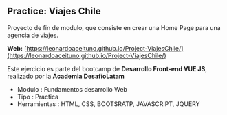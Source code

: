 ## Practice: Viajes Chile
Proyecto de fin de modulo,  que consiste en crear una Home Page para una agencia de viajes.

**Web:** [https://leonardoaceituno.github.io/Project-ViajesChile/](https://leonardoaceituno.github.io/Project-ViajesChile/)

Este ejercicio es parte del bootcamp de **Desarrollo Front-end VUE JS**, realizado por la **Academia DesafíoLatam**
- Modulo : Fundamentos desarrollo Web 
- Tipo 	: Practica
- Herramientas : HTML, CSS, BOOTSRATP, JAVASCRIPT, JQUERY
